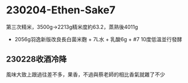 # 230204-Ethen-Sake7

第三次精米，3500g->2213g精米度約63.2，蒸熟後4011g

+ 2056g羽逸新版改良長白菌米麴 + 7L水 + 乳酸6g + #7 10度低溫並行發酵

## 230228收酒冷降

風味大致上跟過往差不多，果香，不過與蔡老師的相比香氣就雜了不少